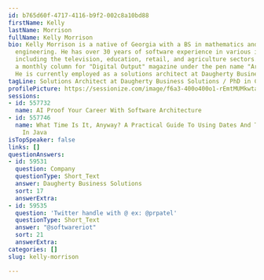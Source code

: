 ```yaml
---
id: b765d60f-4717-4116-b9f2-002c8a10bd88
firstName: Kelly
lastName: Morrison
fullName: Kelly Morrison
bio: Kelly Morrison is a native of Georgia with a BS in mathematics and a PhD in computer
  engineering. He has over 30 years of software experience in various industries,
  including the television, education, retail, and agriculture sectors. He also wrote
  a monthly column for "Digital Output" magazine under the pen name "Armand Tarantino".
  He is currently employed as a solutions architect at Daugherty Business Solutions.
tagLine: Solutions Architect at Daugherty Business Solutions / PhD in Computer Engineering
profilePicture: https://sessionize.com/image/f6a3-400o400o1-rEmtMUMkwtaTu153cRvQH.jpg
sessions:
- id: 557732
  name: AI Proof Your Career With Software Architecture
- id: 557746
  name: What Time Is It, Anyway? A Practical Guide To Using Dates And Times Correctly
    In Java
isTopSpeaker: false
links: []
questionAnswers:
- id: 59531
  question: Company
  questionType: Short_Text
  answer: Daugherty Business Solutions
  sort: 17
  answerExtra: 
- id: 59535
  question: 'Twitter handle with @ ex: @prpatel'
  questionType: Short_Text
  answer: "@softwareriot"
  sort: 21
  answerExtra: 
categories: []
slug: kelly-morrison

---
```

